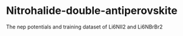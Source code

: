 # Nitrohalide-double-antiperovskite
The nep potentials and training dataset of Li6NII2 and Li6NBrBr2 
